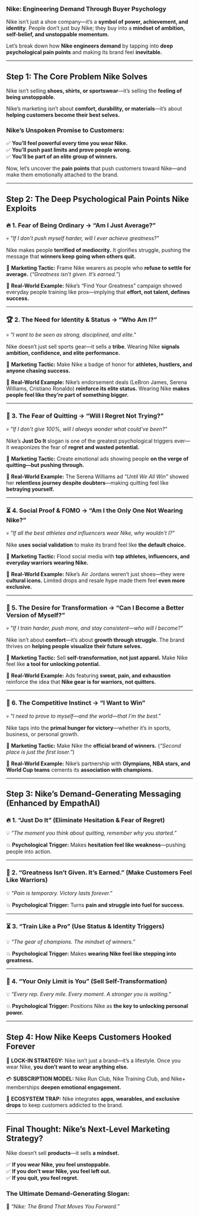 ### **Nike: Engineering Demand Through Buyer Psychology**  

Nike isn’t just a shoe company—it’s a **symbol of power, achievement, and identity**. People don’t just buy Nike; they buy into a **mindset of ambition, self-belief, and unstoppable momentum.**  

Let’s break down how **Nike engineers demand** by tapping into **deep psychological pain points** and making its brand feel **inevitable.**  

---

## **Step 1: The Core Problem Nike Solves**  

Nike isn’t selling **shoes, shirts, or sportswear**—it’s selling the **feeling of being unstoppable.**  

Nike’s marketing isn’t about **comfort, durability, or materials**—it’s about **helping customers become their best selves.**  

### **Nike’s Unspoken Promise to Customers:**  
✅ **You’ll feel powerful every time you wear Nike.**  
✅ **You’ll push past limits and prove people wrong.**  
✅ **You’ll be part of an elite group of winners.**  

Now, let’s uncover the **pain points** that push customers toward Nike—and make them emotionally attached to the brand.  

---

## **Step 2: The Deep Psychological Pain Points Nike Exploits**  

### **🔥 1. Fear of Being Ordinary → “Am I Just Average?”**  
💀 *"If I don’t push myself harder, will I ever achieve greatness?"*  

Nike makes people **terrified of mediocrity.** It glorifies struggle, pushing the message that **winners keep going when others quit.**  

🔹 **Marketing Tactic:** Frame Nike wearers as people who **refuse to settle for average.** (*“Greatness isn’t given. It’s earned.”*)  

🔹 **Real-World Example:** Nike’s “Find Your Greatness” campaign showed everyday people training like pros—implying that **effort, not talent, defines success.**  

---

### **🏆 2. The Need for Identity & Status → “Who Am I?”**  
💀 *"I want to be seen as strong, disciplined, and elite."*  

Nike doesn’t just sell sports gear—it sells a **tribe**. Wearing Nike **signals ambition, confidence, and elite performance.**  

🔹 **Marketing Tactic:** Make Nike a badge of honor for **athletes, hustlers, and anyone chasing success.**  

🔹 **Real-World Example:** Nike’s endorsement deals (LeBron James, Serena Williams, Cristiano Ronaldo) **reinforce its elite status.** Wearing Nike **makes people feel like they’re part of something bigger.**  

---

### **🚀 3. The Fear of Quitting → “Will I Regret Not Trying?”**  
💀 *"If I don’t give 100%, will I always wonder what could’ve been?"*  

Nike’s **Just Do It** slogan is one of the greatest psychological triggers ever—it weaponizes the fear of **regret and wasted potential.**  

🔹 **Marketing Tactic:** Create emotional ads showing people **on the verge of quitting—but pushing through.**  

🔹 **Real-World Example:** The Serena Williams ad *“Until We All Win”* showed her **relentless journey despite doubters**—making quitting feel like **betraying yourself.**  

---

### **⏳ 4. Social Proof & FOMO → “Am I the Only One Not Wearing Nike?”**  
💀 *"If all the best athletes and influencers wear Nike, why wouldn’t I?"*  

Nike **uses social validation** to make its brand feel like **the default choice.**  

🔹 **Marketing Tactic:** Flood social media with **top athletes, influencers, and everyday warriors wearing Nike.**  

🔹 **Real-World Example:** Nike’s Air Jordans weren’t just shoes—they were **cultural icons.** Limited drops and resale hype made them feel **even more exclusive.**  

---

### **💪 5. The Desire for Transformation → “Can I Become a Better Version of Myself?”**  
💀 *"If I train harder, push more, and stay consistent—who will I become?"*  

Nike isn’t about **comfort**—it’s about **growth through struggle.** The brand thrives on **helping people visualize their future selves.**  

🔹 **Marketing Tactic:** Sell **self-transformation, not just apparel.** Make Nike feel like **a tool for unlocking potential.**  

🔹 **Real-World Example:** Ads featuring **sweat, pain, and exhaustion** reinforce the idea that **Nike gear is for warriors, not quitters.**  

---

### **🏅 6. The Competitive Instinct → “I Want to Win”**  
💀 *"I need to prove to myself—and the world—that I’m the best."*  

Nike taps into the **primal hunger for victory**—whether it’s in sports, business, or personal growth.  

🔹 **Marketing Tactic:** Make Nike the **official brand of winners.** (*“Second place is just the first loser.”*)  

🔹 **Real-World Example:** Nike’s partnership with **Olympians, NBA stars, and World Cup teams** cements its **association with champions.**  

---

## **Step 3: Nike’s Demand-Generating Messaging (Enhanced by EmpathAI)**  

### **🔥 1. “Just Do It” (Eliminate Hesitation & Fear of Regret)**  
💡 *“The moment you think about quitting, remember why you started.”*  

💥 **Psychological Trigger:** Makes **hesitation feel like weakness**—pushing people into action.  

---

### **🚀 2. “Greatness Isn’t Given. It’s Earned.” (Make Customers Feel Like Warriors)**  
💡 *“Pain is temporary. Victory lasts forever.”*  

💥 **Psychological Trigger:** Turns **pain and struggle into fuel for success.**  

---

### **⏳ 3. “Train Like a Pro” (Use Status & Identity Triggers)**  
💡 *“The gear of champions. The mindset of winners.”*  

💥 **Psychological Trigger:** Makes **wearing Nike feel like stepping into greatness.**  

---

### **💎 4. “Your Only Limit is You” (Sell Self-Transformation)**  
💡 *“Every rep. Every mile. Every moment. A stronger you is waiting.”*  

💥 **Psychological Trigger:** Positions Nike as **the key to unlocking personal power.**  

---

## **Step 4: How Nike Keeps Customers Hooked Forever**  

🔗 **LOCK-IN STRATEGY:** Nike isn’t just a brand—it’s a lifestyle. Once you wear Nike, **you don’t want to wear anything else.**  

💳 **SUBSCRIPTION MODEL:** Nike Run Club, Nike Training Club, and Nike+ memberships **deepen emotional engagement.**  

📱 **ECOSYSTEM TRAP:** Nike integrates **apps, wearables, and exclusive drops** to keep customers addicted to the brand.  

---

## **Final Thought: Nike’s Next-Level Marketing Strategy?**  
Nike doesn’t sell **products**—it sells **a mindset.**  

✅ **If you wear Nike, you feel unstoppable.**  
✅ **If you don’t wear Nike, you feel left out.**  
✅ **If you quit, you feel regret.**  

### **The Ultimate Demand-Generating Slogan:**  
🔮 *“Nike: The Brand That Moves You Forward.”*  

